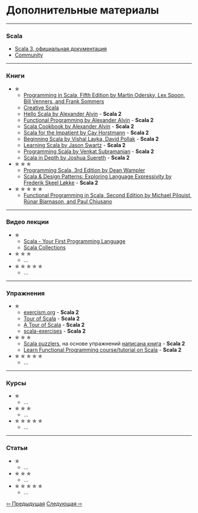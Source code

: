 # Дополнительные материалы

--- 

### Scala
- [Scala 3, официальная документация](https://docs.scala-lang.org/scala3/book/introduction.html)
- [Community](https://scala-lang.org/community/)

---

### Книги
- &#10031;
  - [Programming in Scala, Fifth Edition by Martin Odersky, Lex Spoon, Bill Venners, and Frank Sommers](https://www.artima.com/shop/programming_in_scala_5ed)
  - [Creative Scala](https://www.creativescala.org/creative-scala.html#foreword)
  - [Hello Scala by Alexander Alvin](https://alvinalexander.com/photos/hello-scala-free-pdf-preview/) - **Scala 2**
  - [Functional Programming by Alexander Alvin](https://alvinalexander.com/photos/functional-programming-simplied-free-pdf-preview/) - **Scala 2**
  - [Scala Cookbook by Alexander Alvin](https://www.amazon.com/Scala-Cookbook-Object-Oriented-Functional-Programming-dp-1492051543/dp/1492051543?&linkCode=sl1&tag=devdaily-20&linkId=d089a7152c070d0ae50814301bb12d21&language=en_US&ref_=as_li_ss_tl) - **Scala 2**
  - [Scala for the Impatient by Cay Horstmann](https://horstmann.com/scala/) - **Scala 2**
  - [Beginning Scala by Vishal Layka, David Pollak](https://link.springer.com/book/10.1007/978-1-4842-0232-6) - **Scala 2**
  - [Learning Scala by Jason Swartz](https://www.oreilly.com/library/view/learning-scala/9781449368814/) - **Scala 2**
  - [Programming Scala by Venkat Subramanian](https://books.google.ru/books/about/Programming_Scala.html?id=Jq2EOwAACAAJ&redir_esc=y) - **Scala 2**
  - [Scala in Depth by Joshua Suereth](https://www.manning.com/books/scala-in-depth) - **Scala 2**
- &#10031; &#10031; &#10031;
  - [Programming Scala, 3rd Edition by Dean Wampler](https://deanwampler.github.io/books/programmingscala.html)
  - [Scala & Design Patterns: Exploring Language Expressivity by Frederik Skeel Løkke](https://www.scala-lang.org/old/sites/default/files/FrederikThesis.pdf) - **Scala 2**
- &#10031; &#10031; &#10031; &#10031; &#10031;
  - [Functional Programming in Scala, Second Edition by Michael Pilquist, Rúnar Bjarnason, and Paul Chiusano](https://www.manning.com/books/functional-programming-in-scala-second-edition?query=Functional%20Programming%20in%20Scala,%20Second%20Edition)


---

### Видео лекции
- &#10031;
  - [Scala - Your First Programming Language](https://www.youtube.com/playlist?list=PLJGDHERh23x-YBJ8LmYU_IGBFflvsKfLu)
  - [Scala Collections](https://www.youtube.com/playlist?list=PLJGDHERh23x-4bTASKbtwhhAuP6rYQJqE)
- &#10031; &#10031; &#10031;
  - ...
- &#10031; &#10031; &#10031; &#10031; &#10031;
  - ...

---

### Упражнения
- &#10031;
  - [exercism.org](https://exercism.org/tracks/scala) - **Scala 2**
  - [Tour of Scala](https://tourofscala.com/) - **Scala 2**
  - [A Tour of Scala](http://scalatutorials.com/tour/) - **Scala 2**
  - [scala-exercises](https://www.scala-exercises.org/) - **Scala 2**
- &#10031; &#10031; &#10031;
  - [Scala puzzlers](https://scalapuzzlers.com/index.html), на основе упражнений [написана книга](https://www.artima.com/shop/scala_puzzlers) - **Scala 2**
  - [Learn Functional Programming course/tutorial on Scala](https://github.com/dehun/learn-fp) - **Scala 2**
- &#10031; &#10031; &#10031; &#10031; &#10031;
  - ...
  
--- 

### Курсы
- &#10031;
  - ...
- &#10031; &#10031; &#10031;
  - ...
- &#10031; &#10031; &#10031; &#10031; &#10031;
  - ...

---

### Статьи
- &#10031;
  - ...
- &#10031; &#10031; &#10031;
  - ...
- &#10031; &#10031; &#10031; &#10031; &#10031;
  - ...

<div>
    <a href="extra">&#8678; Предыдущая</a>
    <a href="extra">Следующая &#8680;</a>
</div>
